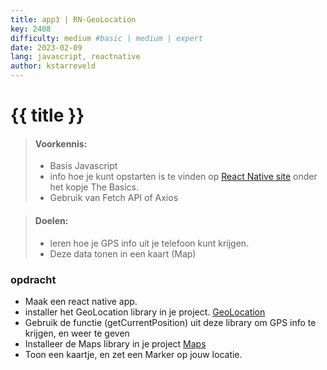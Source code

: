 ```yaml
---
title: app3 | RN-GeoLocation
key: 2408
difficulty: medium #basic | medium | expert
date: 2023-02-09
lang: javascript, reactnative
author: kstarreveld
---
```

# {{ title }}

> #### Voorkennis:  
> * Basis Javascript 
> * info hoe je kunt opstarten is te vinden op [React Native site](https://reactnative.dev/docs/getting-started) onder het kopje The Basics.
> * Gebruik van Fetch API of Axios

> #### Doelen:  
> * leren hoe je GPS info uit je telefoon kunt krijgen.
> * Deze data tonen in een kaart (Map)


### opdracht
* Maak een react native app.
* installer het GeoLocation library in je project.
[GeoLocation](https://github.com/michalchudziak/react-native-geolocation)
* Gebruik de functie (getCurrentPosition) uit deze library om GPS info te krijgen, en weer te geven
* Installeer de Maps library in je project [Maps](https://github.com/react-native-maps/react-native-maps)
* Toon een kaartje, en zet een Marker op jouw locatie.
